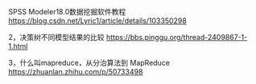 SPSS Modeler18.0数据挖掘软件教程
https://blog.csdn.net/Lyric1/article/details/103350298

2，决策树不同模型结果的比较
https://bbs.pinggu.org/thread-2409867-1-1.html

3，什么叫mapreduce，从分治算法到 MapReduce
https://zhuanlan.zhihu.com/p/50733498
